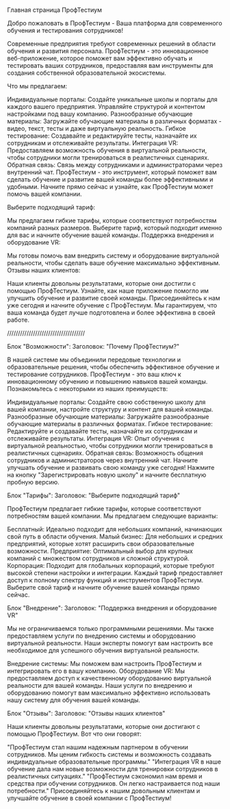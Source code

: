 Главная страница ПрофТестиум

Добро пожаловать в ПрофТестиум - Ваша платформа для современного обучения и тестирования сотрудников!

Современные предприятия требуют современных решений в области обучения и развития персонала. ПрофТестиум - это инновационное веб-приложение, которое поможет вам эффективно обучать и тестировать ваших сотрудников, предоставляя вам инструменты для создания собственной образовательной экосистемы.

Что мы предлагаем:

Индивидуальные порталы: Создайте уникальные школы и порталы для каждого вашего предприятия. Управляйте структурой и контентом настройками под вашу компанию.
Разнообразные обучающие материалы: Загружайте обучающие материалы в различных форматах - видео, текст, тесты и даже виртуальную реальность.
Гибкое тестирование: Создавайте и редактируйте тесты, назначайте их сотрудникам и отслеживайте результаты.
Интеграция VR: Предоставляем возможность обучения в виртуальной реальности, чтобы сотрудники могли тренироваться в реалистичных сценариях.
Обратная связь: Связь между сотрудниками и администраторами через внутренний чат.
ПрофТестиум - это инструмент, который поможет вам сделать обучение и развитие вашей команды более эффективными и удобными. Начните прямо сейчас и узнайте, как ПрофТестиум может помочь вашей компании.

Выберите подходящий тариф:

Мы предлагаем гибкие тарифы, которые соответствуют потребностям компаний разных размеров. Выберите тариф, который подходит именно для вас и начните обучение вашей команды.
Поддержка внедрения и оборудование VR:

Мы готовы помочь вам внедрить систему и оборудование виртуальной реальности, чтобы сделать ваше обучение максимально эффективным.
Отзывы наших клиентов:

Наши клиенты довольны результатами, которые они достигли с помощью ПрофТестиум. Узнайте, как наше приложение помогло им улучшить обучение и развитие своей команды.
Присоединяйтесь к нам уже сегодня и начните обучение с ПрофТестиум. Мы гарантируем, что ваша команда будет лучше подготовлена и более эффективна в своей работе.

////////////////////////////////////

Блок "Возможности":
Заголовок: "Почему ПрофТестиум?"

В нашей системе мы объединили передовые технологии и образовательные решения, чтобы обеспечить эффективное обучение и тестирование сотрудников. ПрофТестиум - это ваш ключ к инновационному обучению и повышению навыков вашей команды. Познакомьтесь с некоторыми из наших преимуществ:

Индивидуальные порталы: Создайте свою собственную школу для вашей компании, настройте структуру и контент для вашей команды.
Разнообразные обучающие материалы: Загружайте разнообразные обучающие материалы в различных форматах.
Гибкое тестирование: Редактируйте и создавайте тесты, назначайте их сотрудникам и отслеживайте результаты.
Интеграция VR: Опыт обучения с виртуальной реальностью, чтобы сотрудники могли тренироваться в реалистичных сценариях.
Обратная связь: Возможность общения сотрудников и администраторов через внутренний чат.
Начните улучшать обучение и развивать свою команду уже сегодня! Нажмите на кнопку "Зарегистрировать новую школу" и начните бесплатную пробную версию.

Блок "Тарифы":
Заголовок: "Выберите подходящий тариф"

ПрофТестиум предлагает гибкие тарифы, которые соответствуют потребностям вашей компании. Мы предлагаем следующие варианты:

Бесплатный: Идеально подходит для небольших компаний, начинающих свой путь в области обучения.
Малый бизнес: Для небольших и средних предприятий, которые хотят расширить свои образовательные возможности.
Предприятие: Оптимальный выбор для крупных компаний с множеством сотрудников и сложной структурой.
Корпорация: Подходит для глобальных корпораций, которые требуют высокой степени настройки и интеграции.
Каждый тариф предоставляет доступ к полному спектру функций и инструментов ПрофТестиум. Выберите свой тариф и начните обучение вашей команды прямо сейчас.

Блок "Внедрение":
Заголовок: "Поддержка внедрения и оборудование VR"

Мы не ограничиваемся только программными решениями. Мы также предоставляем услуги по внедрению системы и оборудованию виртуальной реальности. Наши эксперты помогут вам настроить все необходимое для успешного обучения виртуальной реальности.

Внедрение системы: Мы поможем вам настроить ПрофТестиум и интегрировать его в вашу компанию.
Оборудование VR: Мы предоставляем доступ к качественному оборудованию виртуальной реальности для вашей команды.
Наши услуги по внедрению и оборудованию помогут вам максимально эффективно использовать нашу систему для обучения вашей команды.

Блок "Отзывы":
Заголовок: "Отзывы наших клиентов"

Наши клиенты довольны результатами, которые они достигают с помощью ПрофТестиум. Вот что они говорят:

"ПрофТестиум стал нашим надежным партнером в обучении сотрудников. Мы ценим гибкость системы и возможность создавать индивидуальные образовательные программы."
"Интеграция VR в наше обучение дала нам новые возможности для тренировки сотрудников в реалистичных ситуациях."
"ПрофТестиум сэкономил нам время и средства при обучении сотрудников. Он легко настраивается под наши потребности."
Присоединяйтесь к нашим довольным клиентам и улучшайте обучение в своей компании с ПрофТестиум!
